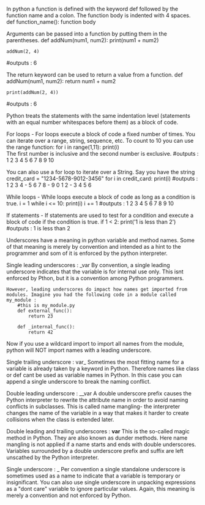 
In python a function is defined with the keyword def followed by
the function name and a colon. The function body is indented with 4 spaces.
def function_name():
    function body

Arguments can be passed into a function by putting them in the parentheses.
    def addNum(num1, num2):
        print(num1 + num2)
    
    addNum(2, 4)
#outputs : 6

The return keyword can be used to return a value from a function.
    def addNum(num1, num2):
        return num1 + num2
    
    print(addNum(2, 4))
#outputs : 6


Python treats the statements with the same indentation level 
(statements with an equal number whitespaces before them) as a block of code.

For loops - For loops execute a block of code a fixed number of times.
You can iterate over a range, string, sequence, etc.
To count to 10 you can use the range function: 
    for i in range(1,11):
        print(i)	
The first number is inclusive and the second number is exclusive.
#outputs : 1 2 3 4 5 6 7 8 9 10

You can also use a for loop to iterate over a String.
Say you have the string credit_card = "1234-5678-9012-3456"
    for i in credit_card:
        print(i)
#outputs : 1 2 3 4 - 5 6 7 8 - 9 0 1 2 - 3 4 5 6


While loops - While loops execute a block of code as long as a condition is true.
    i = 1
    while i <= 10:
        print(i)
        i += 1
#outputs : 1 2 3 4 5 6 7 8 9 10

If statements - If statements are used to test for a condition and execute a block of code if the condition is true.
    if 1 < 2:
        print('1 is less than 2')
#outputs : 1 is less than 2


Underscores have a meaning in python variable and method names.
Some of that meaning is merely by convention and intended as a hint to the programmer and som of it is enforced by the python interpreter.


Single leading underscores : _var
    By convention, a single leading underscore indicates that the variable is for internal use only.
    This isnt enforced by Pthon, but it is a convention among Python programmers.

    However, leading underscores do impact how names get imported from modules. Imagine you had the following code in a module called 
    my_module :
        #this is my_module.py
        def external_func():
            return 23
        
        def _internal_func():
            return 42

Now if you use a wildcard import to import all names from the module,
python will NOT import names with a leading underscore.


Single trailing underscore : var_
Sometimes the most fitting name for a variable is already taken by a keyword in Python. Therefore names like class or def cant be used as variable names in Python. In this case you can append a single 
underscore to break the naming conflict.


Double leading underscore : __var
A double underscore prefix causes the Python interpreter to rewrite the attribute name in order to avoid naming conflicts in subclasses.
This is called name mangling- the interpreter changes the name of the
variable in a way that makes it harder to create collisions when the class is extended later.

Double leading and trailing underscores : __var__
This is the so-called magic method in Python. They are also known as dunder methods.
Here name mangling is not applied if a name starts and ends with double underscores. Variables surrounded by a double underscore prefix and suffix are left unscathed by the Python interpreter.

Single underscore : _
 Per convention a single standalone underscore is sometimes used as a name to indicate that a variable is temporary or insignificant.
 You can also use single underscore in unpacking expressions as a
 "dont care" variable to ignore particular values. 
 Again, this meaning is merely a convention and not enforced by Python.
 